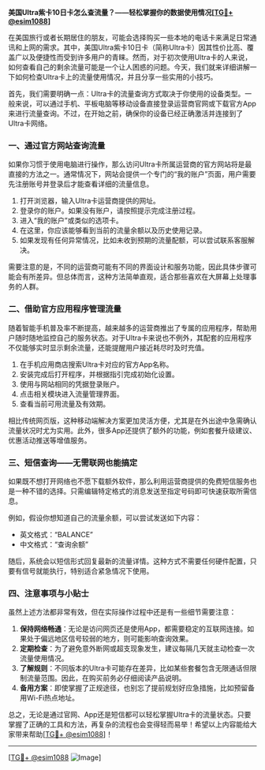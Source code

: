 **美国Ultra紫卡10日卡怎么查流量？——轻松掌握你的数据使用情况[[TG💪+ @esim1088](https://t.me/s/esim1088)]**

在美国旅行或者长期居住的朋友，可能会选择购买一些本地的电话卡来满足日常通讯和上网的需求。其中，美国Ultra紫卡10日卡（简称Ultra卡）因其性价比高、覆盖广以及便捷性而受到许多用户的青睐。然而，对于初次使用Ultra卡的人来说，如何查看自己的剩余流量可能是一个让人困惑的问题。今天，我们就来详细讲解一下如何检查Ultra卡上的流量使用情况，并且分享一些实用的小技巧。

首先，我们需要明确一点：Ultra卡的流量查询方式取决于你使用的设备类型。一般来说，可以通过手机、平板电脑等移动设备直接登录运营商官网或下载官方App来进行流量查询。不过，在开始之前，确保你的设备已经正确激活并连接到了Ultra卡网络。

### **一、通过官方网站查询流量**

如果你习惯于使用电脑进行操作，那么访问Ultra卡所属运营商的官方网站将是最直接的方法之一。通常情况下，网站会提供一个专门的“我的账户”页面，用户需要先注册账号并登录后才能查看详细的流量信息。

1. 打开浏览器，输入Ultra卡运营商提供的网址。
2. 登录你的账户。如果没有账户，请按照提示完成注册过程。
3. 进入“我的账户”或类似的选项卡。
4. 在这里，你应该能够看到当前的流量余额以及历史使用记录。
5. 如果发现有任何异常情况，比如未收到预期的流量配额，可以尝试联系客服解决。

需要注意的是，不同的运营商可能有不同的界面设计和服务功能，因此具体步骤可能会有所差异。但总体而言，这种方法简单直观，适合那些喜欢在大屏幕上处理事务的人群。

### **二、借助官方应用程序管理流量**

随着智能手机普及率不断提高，越来越多的运营商推出了专属的应用程序，帮助用户随时随地监控自己的服务状态。对于Ultra卡来说也不例外，其配套的应用程序不仅能够实时显示剩余流量，还能提醒用户接近耗尽时及时充值。

1. 在手机应用商店搜索Ultra卡对应的官方App名称。
2. 安装完成后打开程序，并根据指引完成初始化设置。
3. 使用与网站相同的凭据登录账户。
4. 点击相关模块进入流量管理界面。
5. 查看当前可用流量及有效期。

相比传统网页版，这种移动端解决方案更加灵活方便，尤其是在外出途中急需确认流量状况时尤为实用。此外，很多App还提供了额外的功能，例如套餐升级建议、优惠活动推送等增值服务。

### **三、短信查询——无需联网也能搞定**

如果既不想打开网络也不愿下载额外软件，那么利用运营商提供的免费短信服务也是一种不错的选择。只需编辑特定格式的消息发送至指定号码即可快速获取所需信息。

例如，假设你想知道自己的流量余额，可以尝试发送如下内容：
- 英文格式：“BALANCE”
- 中文格式：“查询余额”

随后，系统会以短信形式回复最新的流量详情。这种方式不需要任何硬件配置，只要有信号就能执行，特别适合紧急情况下使用。

### **四、注意事项与小贴士**

虽然上述方法都非常有效，但在实际操作过程中还是有一些细节需要注意：

1. **保持网络畅通**：无论是访问网页还是使用App，都需要稳定的互联网连接。如果处于偏远地区信号较弱的地方，则可能影响查询效果。
2. **定期检查**：为了避免意外断网或超支现象发生，建议每隔几天就主动检查一次流量使用情况。
3. **了解规则**：不同版本的Ultra卡可能存在差异，比如某些套餐包含无限通话但限制流量范围。因此，在购买前务必仔细阅读产品说明。
4. **备用方案**：即使掌握了正规途径，也别忘了提前规划好应急措施，比如预留备用Wi-Fi热点地址。

总之，无论是通过官网、App还是短信都可以轻松掌握Ultra卡的流量状态。只要掌握了正确的工具和方法，再复杂的流程也会变得轻而易举！希望以上内容能给大家带来帮助[[TG💪+ @esim1088](https://t.me/s/esim1088)]！

---

[[TG💪+ @esim1088](https://t.me/s/esim1088) ![Image](https://i.postimg.cc/4NQfJmqS/Snipaste-2025-05-13-00-14-12.png)]